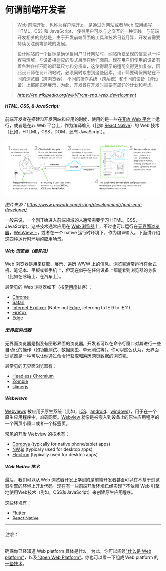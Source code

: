 # 何谓前端开发者

> Web 前端开发，也称为客户端开发，是通过为网站或者 Web 应用编写 HTML，CSS 和 JavaScript， 使得用户可以与之交互的一种实践。与前端开发相关的挑战是，由于开发前端页面的工具和技术日新月异，开发者需要持续关注前端领域的发展。

> 设计网站的一个目标是确保当用户打开网站时，网站所要呈现的信息以一种容易理解、与设备相适应的形式展示在他们面前。现在用户们使用的设备有着各种各样不同的屏幕尺寸和分辨率，这使得展示的适配变得更加复杂，因此设计师在设计网站时，必须同时考虑到这些因素。设计师要确保网站在不同的浏览器（跨浏览器），不同的操作系统（跨系统）和不同的设备（跨设备）上都能正确展示，为此，开发者在开发时需要有周详的计划和考虑。

><cite>https://en.wikipedia.org/wiki/Front-end_web_development</cite>

##### HTML, CSS, & JavaScript:

前端开发者在搭建和开发网站和应用的时候，使用的是一些在[开放 Web 平台](https://en.wikipedia.org/wiki/Open_Web_Platform)上运行，或者是在非 Web 平台上，作为编译输入（比如 [React Native](https://facebook.github.io/react-native/)）的 Web 技术（比如，HTLML，CSS，DOM，还有 JavaScript）。

![](images/what-is-front-end-dev.png "https://www.upwork.com/hiring/development/front-end-developer/")

<cite>图片来源：<a href="https://www.upwork.com/hiring/development/front-end-developer/">https://www.upwork.com/hiring/development/front-end-developer/</a></cite>

一般来说，一个刚开始进入前端领域的人通常需要学习 HTML，CSS，JavaScript，这些技术通常应用在 [Web 浏览器](https://en.wikipedia.org/wiki/Web_browser)上，不过也可以运行在[无界面浏览器](https://en.wikipedia.org/wiki/Headless_browser)，[WebView](http://developer.telerik.com/featured/what-is-a-webview/)上，或者在一个 native 运行时环境下，作为编译输入。下面讲介绍这四种运行时环境的应用场景。

##### Web 浏览器（最常见）

Web 浏览器是用来获取、展示、遍历 [WWW](https://en.wikipedia.org/wiki/World_Wide_Web) 上的信息。浏览器通常运行在台式机、笔记本、平板或者手机上，但现在似乎在任何设备上都能看到浏览器的身影（比如在冰箱上、在汽车上）。

最常见的 Web 浏览器如下（按[常用度](https://en.wikipedia.org/wiki/Usage_share_of_web_browsers#Summary_tables)排序）：

* [Chrome](http://www.google.com/chrome/)
* [Safari](http://www.apple.com/safari/)
* [Internet Explorer](https://en.wikipedia.org/wiki/Internet_Explorer) (Note: not [Edge](http://dev.modern.ie/), referring to IE 9 to IE 11)
* [Firefox](https://www.mozilla.org/firefox/)
* [Edge](https://www.microsoft.com/en-us/windows/microsoft-edge)

##### 无界面浏览器

无界面浏览器是指没有图形界面的浏览器，开发者可以在命令行窗口对其进行一些自动化的操作（如功能测试、数据爬虫、单元测试等）。你可以这么认为，无界面浏览器是一种可以让你通过命令行获取和遍历网页数据的浏览器。

最常见的无界面浏览器有：

* [Headless Chromium](https://chromium.googlesource.com/chromium/src/+/lkgr/headless/README.md)
* [Zombie](https://github.com/assaf/zombie)
* [slimerjs](http://slimerjs.org/)


##### Webviews

[Webviews](http://developer.telerik.com/featured/what-is-a-webview/) 被应用于原生系统（比如，[iOS](https://developer.apple.com/library/ios/documentation/UIKit/Reference/UIWebView_Class/)、[android](http://developer.android.com/reference/android/webkit/WebView.html)、[windows](https://msdn.microsoft.com/library/windows/apps/windows.ui.xaml.controls.webview.aspx)），用于在一个原生应用程序中，加载网页。[Webview](http://developer.telerik.com/featured/what-is-a-webview/) 就像是被嵌入到设备上的原生应用程序的一个网页小窗口或者一个标签页。

常见的开发 Webview 的技术有：

* [Cordova](https://cordova.apache.org/) (typically for native phone/tablet apps)
* [NW.js](https://github.com/nwjs/nw.js) (typically used for desktop apps)
* [Electron](http://electron.atom.io/) (typically used for desktop apps)

##### Web Native 技术

最后，我们可以从 Web 浏览器开发上学到的是前端开发者甚至可以在不基于浏览器引擎的环境上开发代码。现在有一些前端开发环境已经实现了不依赖 Web 引擎地使用Web技术（例如，CSS和JavaScript）来创建原生应用程序。 

这些环境有：

* [Flutter](https://flutter.io/)
* [React Native](https://facebook.github.io/react-native/)

* * *

###### 注意：

确保你已经知道 Web platform 具体是什么。为此，你可以阅读["什么是 Web platform"](http://tess.oconnor.cx/2009/05/what-the-web-platform-is)，以及["Open Web Platform"](https://en.wikipedia.org/wiki/Open_Web_Platform)。你也可以看一下组成 Web platform 的[一些技术](https://platform.html5.org/)。
